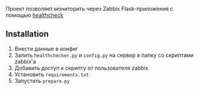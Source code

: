Проект позволяет мониторить через Zabbix Flask-приложения с помощью [healthcheck](https://github.com/Runscope/healthcheck)

## Installation

1. Внести данные в конфиг
2. Залить `healthchecker.py` и `config.py` на сервер в папку со скриптами zabbix'а
3. Добавить доступ к скрипту от пользователя zabbix
4. Установить `requirements.txt`
5. Запустить `prepare.py`

